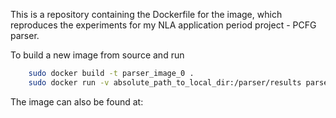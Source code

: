 This is a repository containing the Dockerfile for the image, which reproduces the experiments for my NLA application period project - PCFG parser. 

To build a new image from source and run
```bash
	sudo docker build -t parser_image_0 .
	sudo docker run -v absolute_path_to_local_dir:/parser/results parser_image_0
```

The image can also be found at:
